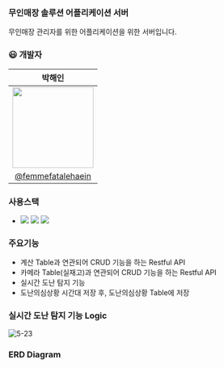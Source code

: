 ### 무인매장 솔루션 어플리케이션 서버
무인매장 관리자를 위한 어플리케이션을 위한 서버입니다.

### :smiley: 개발자 
| 박해인 |
|:------:|
|<img src="https://github.com/DuksungElectronics/Android_Admin/assets/75514808/5b626c05-63f0-41d2-840b-c1a154929560.png"  width="160" />|
|[@femmefatalehaein](https://github.com/femmefatalehaein)|


### 사용스택
- <img src="https://img.shields.io/badge/Springboot-green?style=for-the-badge&logo=springboot&logoColor=white"> <img src="https://img.shields.io/badge/JAVA-orange?style=for-the-badge&logo=JAVA&logoColor=white"> <img src="https://img.shields.io/badge/mybatis-orange?style=for-the-badge&logo=mybatis&logoColor=white">

### 주요기능
- 계산 Table과 연관되어 CRUD 기능을 하는 Restful API
- 카메라 Table(실재고)과 연관되어 CRUD 기능을 하는 Restful API
- 실시간 도난 탐지 기능
- 도난의심상황 시간대 저장 후, 도난의심상황 Table에 저장

### 실시간 도난 탐지 기능 Logic
![5-23](https://github.com/DuksungElectronics/Server/assets/75514808/0af3fb09-55be-4884-955f-d5577f5fbe40)

### ERD Diagram
